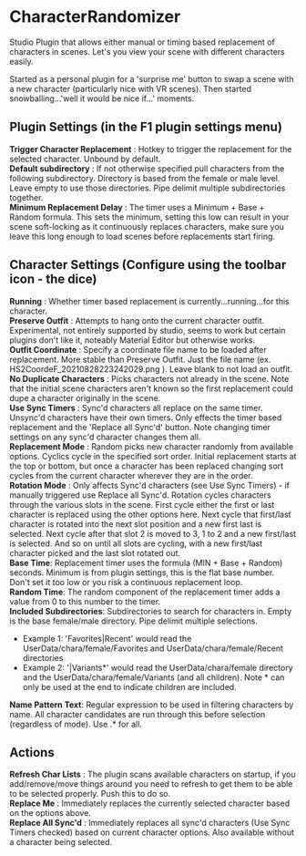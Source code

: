 # CharacterRandomizer

Studio Plugin that allows either manual or timing based replacement of characters in scenes. Let's you view your scene with different characters easily.

Started as a personal plugin for a 'surprise me' button to swap a scene with a new character (particularly nice with VR scenes). Then started snowballing...'well it would be nice if...' moments.

## Plugin Settings (in the F1 plugin settings menu)

**Trigger Character Replacement** : Hotkey to trigger the replacement for the selected character. Unbound by default.\
**Default subdirectory** : If not otherwise specified pull characters from the following subdirectory. Directory is based from the female or male level. Leave empty to use those directories. Pipe delimit multiple subdirectories together.\
**Minimum Replacement Delay** : The timer uses a Minimum + Base + Random formula. This sets the minimum, setting this low can result in your scene soft-locking as it continuously replaces characters, make sure you leave this long enough to load scenes before replacements start firing.

## Character Settings (Configure using the toolbar icon - the dice)

**Running** : Whether timer based replacement is currently...running...for this character.\
**Preserve Outfit** : Attempts to hang onto the current character outfit. Experimental, not entirely supported by studio, seems to work but certain plugins don't like it, noteably Material Editor but otherwise works.\
**Outfit Coordinate** : Specify a coordinate file name to be loaded after replacement. More stable than Preserve Outfit. Just the file name (ex. HS2CoordeF_20210828223242029.png ). Leave blank to not load an outfit.\
**No Duplicate Characters** : Picks characters not already in the scene. Note that the initial scene characters aren't known so the first replacement could dupe a character originally in the scene.\
**Use Sync Timers** : Sync'd characters all replace on the same timer. Unsync'd characters have their own timers. Only effects the timer based replacement and the 'Replace all Sync'd' button. Note changing timer settings on any sync'd character changes them all.\
**Replacement Mode** : Random picks new character randomly from available options. Cyclics cycle in the specified sort order. Initial replacement starts at the top or bottom, but once a character has been replaced changing sort cycles from the current character wherever they are in the order.\
**Rotation Mode** : Only affects Sync'd characters (see Use Sync Timers) - if manually triggered use Replace all Sync'd. Rotation cycles characters through the various slots in the scene. First cycle either the first or last character is replaced using the other options here. Next cycle that first/last character is rotated into the next slot position and a new first last is selected. Next cycle after that slot 2 is moved to 3, 1 to 2 and a new first/last is selected. And so on until all slots are cycling, with a new first/last character picked and the last slot rotated out.\
**Base Time**: Replacement timer uses the formula (MIN + Base + Random) seconds. Minimum is from plugin settings, this is the flat base number. Don't set it too low or you risk a continuous replacement loop.\
**Random Time**: The random component of the replacement timer adds a value from 0 to this number to the timer.\
**Included Subdirectories**: Subdirectories to search for characters in. Empty is the base female/male directory. Pipe delimit multiple selections.
- Example 1: 'Favorites|Recent' would read the UserData/chara/female/Favorites and UserData/chara/female/Recent directories
- Example 2: '|Variants*' would read the UserData/chara/female directory and the UserData/chara/female/Variants (and all children). Note * can only be used at the end to indicate children are included.

**Name Pattern Text**: Regular expression to be used in filtering characters by name. All character candidates are run through this before selection (regardless of mode). Use .* for all.

## Actions

**Refresh Char Lists** : The plugin scans available characters on startup, if you add/remove/move things around you need to refresh to get them to be able to be selected properly. Push this to do so.\
**Replace Me** : Immediately replaces the currently selected character based on the options above.\
**Replace All Sync'd** : Immediately replaces all sync'd characters (Use Sync Timers checked) based on current character options. Also available without a character being selected.


